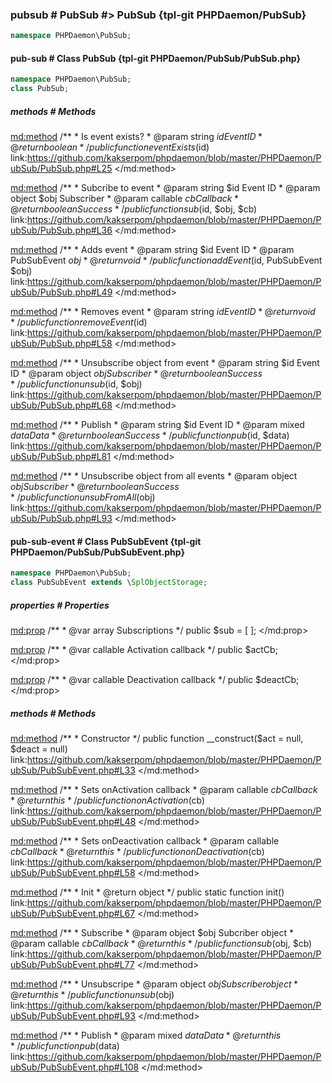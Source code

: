 ### pubsub # PubSub #> PubSub {tpl-git PHPDaemon/PubSub}

```php
namespace PHPDaemon\PubSub;
```

<!-- include-namespace path="\PHPDaemon\PubSub" level="" access="" -->
#### pub-sub # Class PubSub {tpl-git PHPDaemon/PubSub/PubSub.php}

```php
namespace PHPDaemon\PubSub;
class PubSub;
```

##### methods # Methods

<md:method>
/**
	 * Is event exists?
	 * @param  string  $id Event ID
	 * @return boolean
	 */
public function eventExists($id)
link:https://github.com/kakserpom/phpdaemon/blob/master/PHPDaemon/PubSub/PubSub.php#L25
</md:method>

<md:method>
/**
	 * Subcribe to event
	 * @param  string   $id  Event ID
	 * @param  object   $obj Subscriber
	 * @param  callable $cb  Callback
	 * @return boolean       Success
	 */
public function sub($id, $obj, $cb)
link:https://github.com/kakserpom/phpdaemon/blob/master/PHPDaemon/PubSub/PubSub.php#L36
</md:method>

<md:method>
/**
	 * Adds event
	 * @param  string      $id  Event ID
	 * @param  PubSubEvent $obj
	 * @return void
	 */
public function addEvent($id, PubSubEvent $obj)
link:https://github.com/kakserpom/phpdaemon/blob/master/PHPDaemon/PubSub/PubSub.php#L49
</md:method>

<md:method>
/**
	 * Removes event
	 * @param  string $id Event ID
	 * @return void
	 */
public function removeEvent($id)
link:https://github.com/kakserpom/phpdaemon/blob/master/PHPDaemon/PubSub/PubSub.php#L58
</md:method>

<md:method>
/**
	 * Unsubscribe object from event
	 * @param  string  $id  Event ID
	 * @param  object  $obj Subscriber
	 * @return boolean      Success
	 */
public function unsub($id, $obj)
link:https://github.com/kakserpom/phpdaemon/blob/master/PHPDaemon/PubSub/PubSub.php#L68
</md:method>

<md:method>
/**
	 * Publish
	 * @param  string  $id   Event ID
	 * @param  mixed   $data Data
	 * @return boolean       Success
	 */
public function pub($id, $data)
link:https://github.com/kakserpom/phpdaemon/blob/master/PHPDaemon/PubSub/PubSub.php#L81
</md:method>

<md:method>
/**
	 * Unsubscribe object from all events
	 * @param  object  $obj Subscriber
	 * @return boolean      Success
	 */
public function unsubFromAll($obj)
link:https://github.com/kakserpom/phpdaemon/blob/master/PHPDaemon/PubSub/PubSub.php#L93
</md:method>

#### pub-sub-event # Class PubSubEvent {tpl-git PHPDaemon/PubSub/PubSubEvent.php}

```php
namespace PHPDaemon\PubSub;
class PubSubEvent extends \SplObjectStorage;
```

##### properties # Properties

<md:prop>
/**
	 * @var array Subscriptions
	 */
public $sub = [ ];
</md:prop>

<md:prop>
/**
	 * @var callable Activation callback
	 */
public $actCb;
</md:prop>

<md:prop>
/**
	 * @var callable Deactivation callback
	 */
public $deactCb;
</md:prop>

##### methods # Methods

<md:method>
/**
	 * Constructor
	 */
public function __construct($act = null, $deact = null)
link:https://github.com/kakserpom/phpdaemon/blob/master/PHPDaemon/PubSub/PubSubEvent.php#L33
</md:method>

<md:method>
/**
	 * Sets onActivation callback
	 * @param  callable $cb Callback
	 * @return this
	 */
public function onActivation($cb)
link:https://github.com/kakserpom/phpdaemon/blob/master/PHPDaemon/PubSub/PubSubEvent.php#L48
</md:method>

<md:method>
/**
	 * Sets onDeactivation callback
	 * @param callable $cb Callback
	 * @return this
	 */
public function onDeactivation($cb)
link:https://github.com/kakserpom/phpdaemon/blob/master/PHPDaemon/PubSub/PubSubEvent.php#L58
</md:method>

<md:method>
/**
	 * Init
	 * @return object
	 */
public static function init()
link:https://github.com/kakserpom/phpdaemon/blob/master/PHPDaemon/PubSub/PubSubEvent.php#L67
</md:method>

<md:method>
/**
	 * Subscribe
	 * @param  object   $obj Subcriber object
	 * @param  callable $cb  Callback
	 * @return this
	 */
public function sub($obj, $cb)
link:https://github.com/kakserpom/phpdaemon/blob/master/PHPDaemon/PubSub/PubSubEvent.php#L77
</md:method>

<md:method>
/**
	 * Unsubscripe
	 * @param  object $obj Subscriber object
	 * @return this
	 */
public function unsub($obj)
link:https://github.com/kakserpom/phpdaemon/blob/master/PHPDaemon/PubSub/PubSubEvent.php#L93
</md:method>

<md:method>
/**
	 * Publish
	 * @param  mixed $data Data
	 * @return this
	 */
public function pub($data)
link:https://github.com/kakserpom/phpdaemon/blob/master/PHPDaemon/PubSub/PubSubEvent.php#L108
</md:method>


<!--/ include-namespace -->
